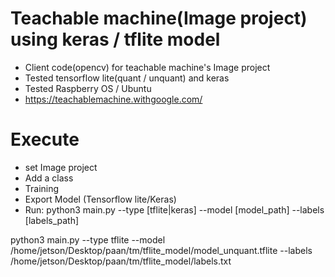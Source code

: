 # Teachable machine(Image project) using keras / tflite model
  + Client code(opencv) for teachable machine's Image project
  + Tested tensorflow lite(quant / unquant) and keras
  + Tested Raspberry OS / Ubuntu
  + https://teachablemachine.withgoogle.com/

# Execute
  + set Image project
  + Add a class
  + Training
  + Export Model (Tensorflow lite/Keras)
  + Run: python3 main.py --type [tflite|keras] --model [model_path] --labels [labels_path]
  
  python3 main.py --type tflite --model /home/jetson/Desktop/paan/tm/tflite_model/model_unquant.tflite --labels /home/jetson/Desktop/paan/tm/tflite_model/labels.txt
